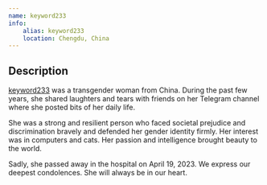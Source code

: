 ```yaml
---
name: keyword233
info:
    alias: keyword233
    location: Chengdu, China
---
```


## Description

[keyword233](https://twitter.com/keyword233) was a transgender woman from China. During the past few years, she shared laughters and tears with friends on her Telegram channel where she posted bits of her daily life.

She was a strong and resilient person who faced societal prejudice and discrimination bravely and defended her gender identity firmly. 
Her interest was in computers and cats. Her passion and intelligence brought beauty to the world.

Sadly, she passed away in the hospital on April 19, 2023. We express our deepest condolences. She will always be in our heart.
